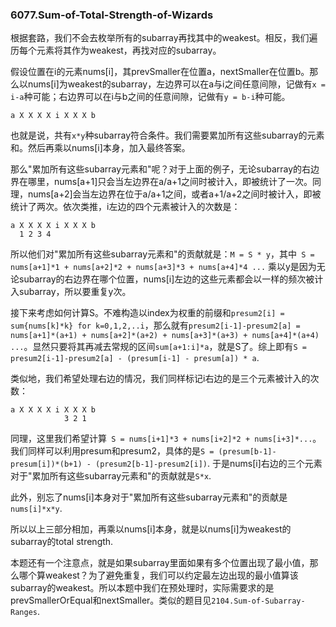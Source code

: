 ### 6077.Sum-of-Total-Strength-of-Wizards

根据套路，我们不会去枚举所有的subarray再找其中的weakest。相反，我们遍历每个元素将其作为weakest，再找对应的subarray。

假设位置在i的元素nums[i]，其prevSmaller在位置a，nextSmaller在位置b。那么以nums[i]为weakest的subarray，左边界可以在a与i之间任意间隙，记做有```x = i-a```种可能；右边界可以在i与b之间的任意间隙，记做有```y = b-i```种可能。
```
a X X X X i X X X b
```
也就是说，共有```x*y```种subarray符合条件。我们需要累加所有这些subarray的元素和。然后再乘以nums[i]本身，加入最终答案。

那么"累加所有这些subarray元素和"呢？对于上面的例子，无论subarray的右边界在哪里，nums[a+1]只会当左边界在a/a+1之间时被计入，即被统计了一次。同理，nums[a+2]会当左边界在位于a/a+1之间，或者a+1/a+2之间时被计入，即被统计了两次。依次类推，i左边的四个元素被计入的次数是：
```
a X X X X i X X X b
  1 2 3 4
```
所以他们对"累加所有这些subarray元素和"的贡献就是：```M = S * y```，其中``` S = nums[a+1]*1 + nums[a+2]*2 + nums[a+3]*3 + nums[a+4]*4 ...``` 乘以y是因为无论subarray的右边界在哪个位置，nums[i]左边的这些元素都会以一样的频次被计入subarray，所以要重复y次。

接下来考虑如何计算S。不难构造以index为权重的前缀和```presum2[i] = sum{nums[k]*k} for k=0,1,2,..i```，那么就有```presum2[i-1]-presum2[a] = nums[a+1]*(a+1) + nums[a+2]*(a+2) + nums[a+3]*(a+3) + nums[a+4]*(a+4) ...```。显然只要将其再减去常规的区间```sum[a+1:i]*a```，就是S了。综上即有```S = presum2[i-1]-presum2[a] - (presum[i-1] - presum[a]) * a```.

类似地，我们希望处理右边的情况，我们同样标记i右边的是三个元素被计入的次数：
```
a X X X X i X X X b
            3 2 1
```
同理，这里我们希望计算``` S = nums[i+1]*3 + nums[i+2]*2 + nums[i+3]*...```。我们同样可以利用presum和presum2，具体的是```S = (presum[b-1]-presum[i])*(b+1) - (presum2[b-1]-presum2[i])```. 于是nums[i]右边的三个元素对于"累加所有这些subarray元素和"的贡献就是```S*x```. 

此外，别忘了nums[i]本身对于"累加所有这些subarray元素和"的贡献是```nums[i]*x*y```.

所以以上三部分相加，再乘以nums[i]本身，就是以nums[i]为weakest的subarray的total strength.

本题还有一个注意点，就是如果subarray里面如果有多个位置出现了最小值，那么哪个算weakest？为了避免重复，我们可以约定最左边出现的最小值算该subarray的weakest。所以本题中我们在预处理时，实际需要求的是prevSmallerOrEqual和nextSmaller。类似的题目见```2104.Sum-of-Subarray-Ranges```.
